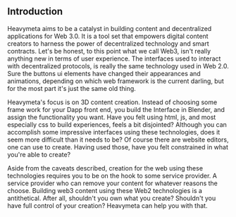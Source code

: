 ## Introduction

Heavymeta aims to be a catalyst in building content and decentralized applications for Web 3.0.  It is a tool set that empowers digital content creators to harness the power of decentralized technology and smart contracts.  Let's be honest, to this point what we call Web3, isn't really anything new in terms of user experience.  The interfaces used to interact with decentralized protocols, is really the same technology used in Web 2.0.  Sure the buttons ui elements have changed their appearances and animations, depending on which web framework is the current darling, but for the most part it's just the same old thing. 

Heavymeta's focus is on 3D content creation.  Instead of choosing some frame work for your Dapp front end, you build the Interface in Blender, and assign the functionality you want.
Have you felt using html, js, and most especially css to build experiences, feels a bit disjointed? Although you can accomplish some impressive interfaces using these technologies, does it seem more difficult than it needs to be?  Of course there are website editors, one can use to create.  Having used those, have you felt constrained in what you're able to create?  

Aside from the caveats described, creation for the web using these technologies requires you to be on the hook to some service provider.  A service provider who can remove your content for whatever reasons the choose.  Building web3 content using these Web2 technologies is a antithetical.  After all, shouldn't you own what you create?  Shouldn't you have full control of your creation? Heavymeta can help you with that.
